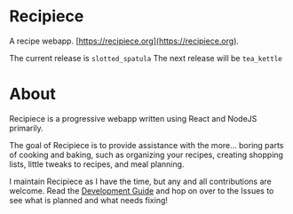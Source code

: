 # Recipiece
A recipe webapp. 
[https://recipiece.org](https://recipiece.org).

The current release is `slotted_spatula`
The next release will be `tea_kettle`

# About
Recipiece is a progressive webapp written using React and NodeJS primarily.

The goal of Recipiece is to provide assistance with the more... boring parts of cooking and baking, such as organizing your recipes, creating shopping lists, little tweaks to recipes, and meal planning.

I maintain Recipiece as I have the time, but any and all contributions are welcome.
Read the [Development Guide](DEVELOPMENT.md) and hop on over to the Issues to see what is planned and what needs fixing!
